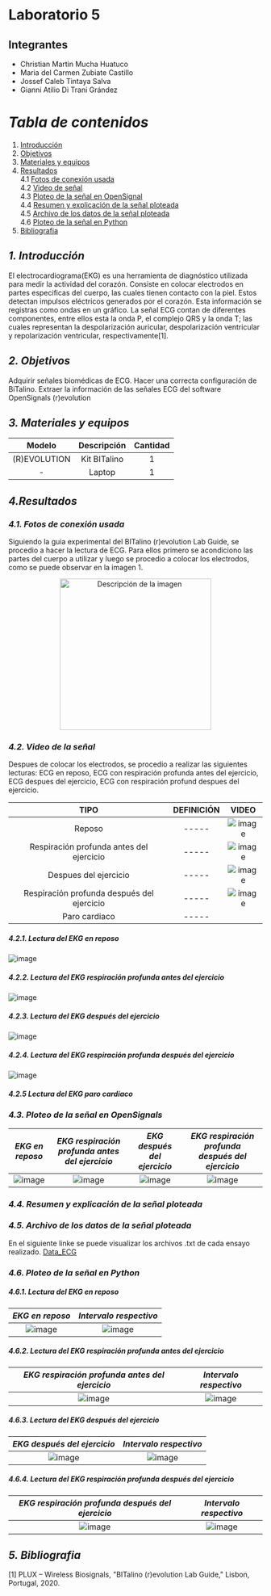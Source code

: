 

# Laboratorio 5
## Integrantes
- Christian Martin Mucha Huatuco
- Maria del Carmen Zubiate Castillo
- Jossef Caleb Tintaya Salva
- Gianni Atilio Di Trani Grández

# *Tabla de contenidos*

1. [Introducción](#id1)
2. [Objetivos](#id2)
3. [Materiales y equipos](#id3)
4. [Resultados](#id4)\
     4.1 [Fotos de conexión usada](#id5)\
     4.2 [Video de señal](#id6)\
     4.3 [Ploteo de la señal en OpenSignal](#id7)\
     4.4 [Resumen y explicación de la señal ploteada](#id8)\
     4.5 [Archivo de los datos de la señal ploteada](#id9)\
     4.6 [Ploteo de la señal en Python](#id10)
5. [Bibliografia](#id11)
   
## *1. Introducción* <a name="id1"></a>

El electrocardiograma(EKG) es una herramienta de diagnóstico utilizada para medir la actividad del corazón. Consiste en colocar electrodos en partes especificas del cuerpo, las cuales tienen contacto con la piel. Estos detectan impulsos eléctricos generados por el corazón. Esta información se registras como ondas en un gráfico.
La señal ECG contan de diferentes componentes, entre ellos esta la onda P, el complejo QRS y la onda T; las cuales representan la despolarización auricular, despolarización ventricular y repolarización ventricular, respectivamente[1]. 
## *2. Objetivos* <a name="id2"></a>

Adquirir señales biomédicas de ECG.
Hacer una correcta configuración de BiTalino.
Extraer la información de las señales ECG del software OpenSignals (r)evolution
## *3. Materiales y equipos* <a name="id3"></a>

|  **Modelo**  | **Descripción** | **Cantidad** |
|:------------:|:---------------:|:------------:|
| (R)EVOLUTION |   Kit BITalino  |       1      |
|       -      |      Laptop     |       1      |

## *4.Resultados* <a name="id4"></a>

### *4.1. Fotos de conexión usada* <a name="id5"></a>
Siguiendo la guia experimental del BITalino (r)evolution Lab Guide, se procedio a hacer la lectura de ECG. Para ellos primero se acondiciono las partes del cuerpo a utilizar y luego se procedio a colocar los electrodos, como se puede observar en la imagen 1. 

<div align="center">
  <img src="https://github.com/MariaZubiate/isb_2024_gh82/assets/164455359/b1c71f32-25c3-4a37-9769-9ec741d84f95" width="300" alt="Descripción de la imagen">
</div>



### *4.2. Video de la señal* <a name="id6"></a>
Despues de colocar los electrodos, se procedio a realizar las siguientes lecturas: ECG en reposo, ECG con respiración profunda antes del ejercicio, ECG despues del ejercicio, ECG con respiración profund despues del ejercicio. 

| **TIPO** | **DEFINICIÓN** | **VIDEO** |
|:--------------:|:---------------:|:---------------:|
| Reposo | ----- |  ![image](https://github.com/MariaZubiate/isb_2024_gh82/assets/164455359/f2de5d5f-7580-4284-8e2b-142b4efcb1d5)|  
| Respiración profunda antes del ejercicio| ----- |    ![image](https://github.com/MariaZubiate/isb_2024_gh82/assets/164455359/57579b71-3884-4310-a65b-d75a4c717991)|       
| Despues del ejercicio |  ----- | ![image](https://github.com/MariaZubiate/isb_2024_gh82/assets/164455359/fc5902ee-1275-4d23-a308-8ae1bdd27b88)| 
|  Respiración profunda después del ejercicio  | ----- |  ![image](https://github.com/MariaZubiate/isb_2024_gh82/assets/164455359/2216a6ef-5142-4160-81ff-2c16fb761911) | 
| Paro cardiaco | ----- ||


##### 4.2.1. Lectura del EKG en reposo

![image](https://github.com/MariaZubiate/isb_2024_gh82/assets/164455359/11e4b0c5-04fe-4bb4-842f-c12f540d4b12)

##### 4.2.2. Lectura del EKG respiración profunda antes del ejercicio

![image](https://github.com/MariaZubiate/isb_2024_gh82/assets/164455359/11e4b0c5-04fe-4bb4-842f-c12f540d4b12)

##### 4.2.3. Lectura del EKG después del ejercicio

![image](https://github.com/MariaZubiate/isb_2024_gh82/assets/164455359/11e4b0c5-04fe-4bb4-842f-c12f540d4b12)

##### 4.2.4. Lectura del EKG respiración profunda después del ejercicio

![image](https://github.com/MariaZubiate/isb_2024_gh82/assets/164455359/11e4b0c5-04fe-4bb4-842f-c12f540d4b12)

##### 4.2.5 Lectura del EKG paro cardiaco

### *4.3. Ploteo de la señal en OpenSignals* <a name="id7"></a> 

|  *EKG en reposo*  | *EKG respiración profunda antes del ejercicio*|  *EKG después del ejercicio*  | *EKG respiración profunda después del ejercicio*| 
|:------------:|:---------------:| :------------:|:---------------:|
|![image](https://github.com/MariaZubiate/isb_2024_gh82/assets/164455359/11e4b0c5-04fe-4bb4-842f-c12f540d4b12)|![image](https://github.com/MariaZubiate/isb_2024_gh82/assets/164455359/11e4b0c5-04fe-4bb4-842f-c12f540d4b12)|![image](https://github.com/MariaZubiate/isb_2024_gh82/assets/164455359/11e4b0c5-04fe-4bb4-842f-c12f540d4b12)|![image](https://github.com/MariaZubiate/isb_2024_gh82/assets/164455359/11e4b0c5-04fe-4bb4-842f-c12f540d4b12)|

### *4.4. Resumen y explicación de la señal ploteada* <a name="id8"></a> 

### *4.5. Archivo de los datos de la señal ploteada* <a name="id9"></a> 
En el siguiente linke se puede visualizar los archivos .txt de cada ensayo realizado.
[Data_ECG](./Data_ECG)

### *4.6. Ploteo de la señal en Python* <a name="id10"></a> 

##### 4.6.1. Lectura del EKG en reposo

|  *EKG en reposo*  | *Intervalo respectivo*| 
|:------------:|:---------------:|
|![image](https://github.com/MariaZubiate/isb_2024_gh82/assets/164455359/11e4b0c5-04fe-4bb4-842f-c12f540d4b12)|![image](https://github.com/MariaZubiate/isb_2024_gh82/assets/164455359/11e4b0c5-04fe-4bb4-842f-c12f540d4b12)|


##### 4.6.2. Lectura del EKG respiración profunda antes del ejercicio

|  *EKG respiración profunda antes del ejercicio*  | *Intervalo respectivo*| 
|:------------:|:---------------:|
|![image](https://github.com/MariaZubiate/isb_2024_gh82/assets/164455359/11e4b0c5-04fe-4bb4-842f-c12f540d4b12)|![image](https://github.com/MariaZubiate/isb_2024_gh82/assets/164455359/11e4b0c5-04fe-4bb4-842f-c12f540d4b12)|

##### 4.6.3. Lectura del EKG después del ejercicio

|  *EKG después del ejercicio*  | *Intervalo respectivo*| 
|:------------:|:---------------:|
|![image](https://github.com/MariaZubiate/isb_2024_gh82/assets/164455359/11e4b0c5-04fe-4bb4-842f-c12f540d4b12)|![image](https://github.com/MariaZubiate/isb_2024_gh82/assets/164455359/11e4b0c5-04fe-4bb4-842f-c12f540d4b12)|

##### 4.6.4. Lectura del EKG respiración profunda después del ejercicio

|  *EKG respiración profunda después del ejercicio*  | *Intervalo respectivo*| 
|:------------:|:---------------:|
|![image](https://github.com/MariaZubiate/isb_2024_gh82/assets/164455359/11e4b0c5-04fe-4bb4-842f-c12f540d4b12)|![image](https://github.com/MariaZubiate/isb_2024_gh82/assets/164455359/11e4b0c5-04fe-4bb4-842f-c12f540d4b12)|

   
## *5. Bibliografia* <a name="id11"></a>

[1] PLUX – Wireless Biosignals, "BITalino (r)evolution Lab Guide," Lisbon, Portugal, 2020.
